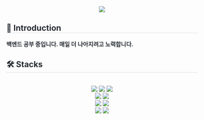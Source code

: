 <div align="center">
    <img src="https://capsule-render.vercel.app/api?type=waving&color=0:87a9ed,100:67a8fe&height=180&text=HyunJin's%20GitHub&animation=fadeIn&fontColor=ffffff&fontSize=35" />
</div>
<div style="text-align: left;"> 
    <h2 style="border-bottom: 1px solid #d8dee4; color: #282d33;">🙂 Introduction </h2>  
    <div style="font-weight: 700; font-size: 15px; text-align: left; color: #282d33;"> 백엔드 공부 중입니다. 매일 더 나아지려고 노력합니다. </div> 
</div>
<div style="text-align: left;">
    <h2 style="border-bottom: 1px solid #d8dee4; color: #282d33;">🛠️ Stacks </h2> <br> 
    <div align="center"> 
        <img src="https://img.shields.io/badge/Java-007396?style=for-the-badge&logo=Java&logoColor=white">
        <img src="https://img.shields.io/badge/JPA-6DB33F?style=for-the-badge&logo=hibernate&logoColor=white">
        <img src="https://img.shields.io/badge/Spring Boot-6DB33F?style=for-the-badge&logo=Spring Boot&logoColor=white">
        <br>
        <img src="https://img.shields.io/badge/postgres-%23316192.svg?style=for-the-badge&logo=postgresql&logoColor=white">
        <img src="https://img.shields.io/badge/mysql-4479A1.svg?style=for-the-badge&logo=mysql&logoColor=white">
        <br>
        <img src="https://img.shields.io/badge/docker-%230db7ed.svg?style=for-the-badge&logo=docker&logoColor=white">
        <img src="https://img.shields.io/badge/github%20actions-%232671E5.svg?style=for-the-badge&logo=githubactions&logoColor=white">
        <br>
        <img src="https://img.shields.io/badge/Notion-000000?style=for-the-badge&logo=Notion&logoColor=white">
        <img src="https://img.shields.io/badge/Slack-4A154B?style=for-the-badge&logo=slack&logoColor=white">
    </div>
</div>
